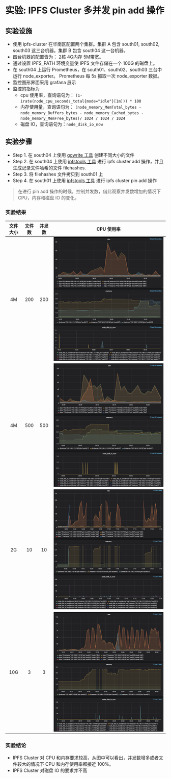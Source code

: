 # 实验: IPFS Cluster 多并发 pin add 操作

## 实验设施 

- 使用 ipfs-cluster 在华南区配置两个集群。集群 A 包含 south01, south02, south03 这三台机器。集群 B 包含 south04 这一台机器。
- 四台机器的配置皆为： 2核 4G内存  5M带宽。
- 通过设置 IPFS_PATH 环境变量使 IPFS 文件存储在一个 100G 的磁盘上。
- 在 south04 上运行 Prometheus，在 south01、south02、south03 三台中运行 node_exporter。 Prometheus 每 5s 抓取一次 node_exporter 数据。
- 监控图形界面采用 grafana 展示
- 监控的指标为
    - cpu 使用率，查询语句为： `(1-irate(node_cpu_seconds_total{mode="idle"}[1m])) * 100`
    - 内存使用量，查询语句为：  `(node_memory_MemTotal_bytes - node_memory_Buffers_bytes - node_memory_Cached_bytes - node_memory_MemFree_bytes)/ 1024 / 1024 / 1024`
    - 磁盘 IO，查询语句为：`node_disk_io_now`

## 实验步骤

- Step 1. 在 south04 上使用 [gowrite 工具](https://github.com/csxuejin/gowrite) 创建不同大小的文件
- Step 2. 在 south04 上使用 [ipfstools 工具](https://github.com/csxuejin/ipfstools) 进行 ipfs cluster add 操作，并且生成记录文件哈希的文件 filehashes.
- Step 3. 将 filehashes 文件拷贝到 south01 上
- Step 4. 在 south01 上使用 [ipfstools 工具](https://github.com/csxuejin/ipfstools) 进行 ipfs cluster pin add 操作

> 在进行 pin add 操作的时候，控制并发数，借此观察并发数增加的情况下 CPU，内存和磁盘 IO 的变化。

### 实验结果

|  文件大小 | 文件数 | 并发数 | CPU 使用率 |
| :-: | :-: | :-: | :-: |
| 4M |  200 |  200 | ![cluster](imgs/4m200.png) |
| 4M | 500 | 500 | ![cluster](imgs/4m500.png) |
| 2G | 10 | 10 | ![cluster](imgs/2g10.png) | 
| 10G | 3 | 3 |  ![cluster](imgs/10g3.png) |


### 实验结论
- IPFS Cluster 对 CPU 和内存要求较高，从图中可以看出，并发数增多或者文件较大的情况下 CPU 和内存使用率都接近 100%。
- IPFS Cluster 对磁盘 IO 的要求并不高
